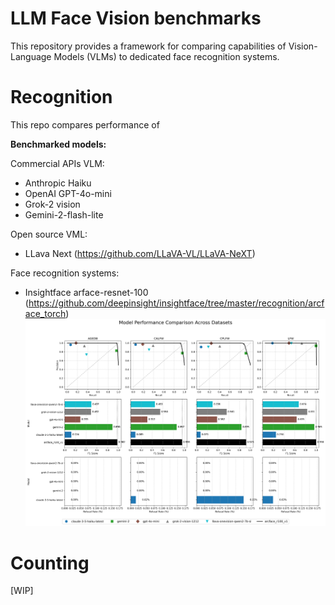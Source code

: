 # LLM Face Vision benchmarks


This repository provides a framework for comparing capabilities of Vision-Language Models (VLMs) to dedicated face recognition systems. 


# Recognition

This repo compares performance of

**Benchmarked models:**

Commercial APIs VLM:
- Anthropic Haiku
- OpenAI GPT-4o-mini
- Grok-2 vision
- Gemini-2-flash-lite

Open source VML:
- LLava Next (https://github.com/LLaVA-VL/LLaVA-NeXT)

Face recognition systems:
- Insightface arface-resnet-100 (https://github.com/deepinsight/insightface/tree/master/recognition/arcface_torch)
![LLM face recognition](assets/combined_performance_metrics.png?raw=true "Title")

# Counting
[WIP]